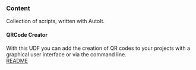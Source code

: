 ### Content
Collection of scripts, written with AutoIt.

#### QRCode Creator
With this UDF you can add the creation of QR codes to your projects with a graphical user interface or via the command line.<br />
[README](QRCode/QRCode.md)